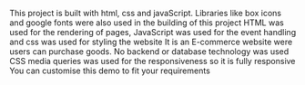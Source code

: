 This project is built with html, css and javaScript.
Libraries like box icons and google fonts were also used in the building of this project
HTML was used for the rendering of pages, JavaScript was used for the event handling and css was used for styling the website
It is an E-commerce website were users can purchase goods.
No backend or database technology was used
CSS media queries was used for the responsiveness so it is fully responsive
You can customise this demo to fit your requirements
